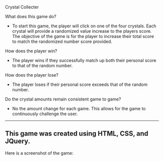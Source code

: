 Crystal Collecter 

What does this game do? 
- To start this game, the player will click on one of the four crystals. Each crystal will provide a randomized value increase to the players score. The objective of the game is for the player to increase their total score to match the randomized number score provided. 

How does the player win? 
 - The player wins if they successfully match up both their personal score to that of the random number. 
 
How does the player lose? 
 - The player loses if their personal score exceeds that of the random number. 
 
Do the crystal amounts remain consistent game to game? 
 - No the amount change for each game. This allows for the game to continuously challenge the user. 
 
---
 This game was created using HTML, CSS, and JQuery. 
--- 
Here is a screenshot of the game: 


 
 

